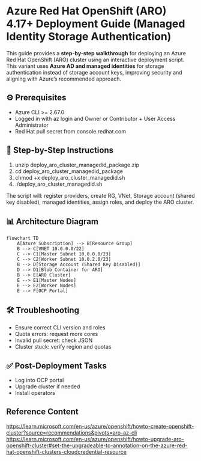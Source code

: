 # Azure Red Hat OpenShift (ARO) 4.17+ Deployment Guide (Managed Identity Storage Authentication)

This guide provides a **step-by-step walkthrough** for deploying an Azure Red Hat OpenShift (ARO) cluster using an interactive deployment script.  
This variant uses **Azure AD and managed identities** for storage authentication instead of storage account keys, improving security and aligning with Azure’s recommended approach.

## ⚙️ Prerequisites
- Azure CLI >= 2.67.0
- Logged in with az login and Owner or Contributor + User Access Administrator
- Red Hat pull secret from console.redhat.com

## 🚀 Step-by-Step Instructions
1. unzip deploy_aro_cluster_managedid_package.zip
2. cd deploy_aro_cluster_managedid_package
3. chmod +x deploy_aro_cluster_managedid.sh
4. ./deploy_aro_cluster_managedid.sh

The script will: register providers, create RG, VNet, Storage account (shared key disabled), managed identities, assign roles, and deploy the ARO cluster.

## 📊 Architecture Diagram
```mermaid
flowchart TD
    A[Azure Subscription] --> B[Resource Group]
    B --> C[VNET 10.0.0.0/22]
    C --> C1[Master Subnet 10.0.0.0/23]
    C --> C2[Worker Subnet 10.0.2.0/23]
    B --> D[Storage Account (Shared Key Disabled)]
    D --> D1[Blob Container for ARO]
    B --> E[ARO Cluster]
    E --> E1[Master Nodes]
    E --> E2[Worker Nodes]
    E --> F[OCP Portal]
```

## 🛠️ Troubleshooting
- Ensure correct CLI version and roles
- Quota errors: request more cores
- Invalid pull secret: check JSON
- Cluster stuck: verify region and quotas

## ✅ Post-Deployment Tasks
- Log into OCP portal
- Upgrade cluster if needed
- Install operators

## Reference Content

https://learn.microsoft.com/en-us/azure/openshift/howto-create-openshift-cluster?source=recommendations&pivots=aro-az-cli
https://learn.microsoft.com/en-us/azure/openshift/howto-upgrade-aro-openshift-cluster#set-the-upgradeable-to-annotation-on-the-azure-red-hat-openshift-clusters-cloudcredential-resource